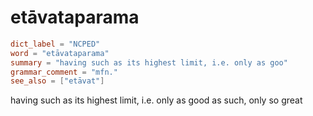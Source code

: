# etāvataparama

``` toml
dict_label = "NCPED"
word = "etāvataparama"
summary = "having such as its highest limit, i.e. only as goo"
grammar_comment = "mfn."
see_also = ["etāvat"]
```

having such as its highest limit, i.e. only as good as such, only so great

